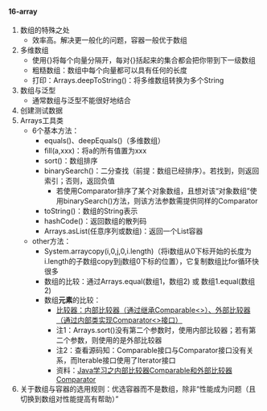#### 16-array
1. 数组的特殊之处
   - 效率高。解决更一般化的问题，容器一般优于数组
2. 多维数组
   - 使用{}将每个向量分隔开，每对{}括起来的集合都会把你带到下一级数组
   - 粗糙数组：数组中每个向量都可以具有任何的长度
   - 打印：Arrays.deepToString()：将多维数组转换为多个String
3. 数组与泛型
   - 通常数组与泛型不能很好地结合
4. 创建测试数据
5. Arrays工具类
   - 6个基本方法：
     - equals()、deepEquals()（多维数组）
     - fill(a,xxx)：将a的所有值置为xxx
     - sort()：数组排序
     - binarySearch()：二分查找（前提：数组已经排序）。若找到，则返回索引；否则，返回负值
       - 若使用Comparator排序了某个对象数组，且想对该“对象数组”使用binarySearch()方法，则该方法参数需提供同样的Comparator
     - toString()：数组的String表示
     - hashCode()：返回数组的散列码
     - Arrays.asList(任意序列或数组)：返回一个List容器
   - other方法：
     - System.arraycopy(i,0,j,0,i.length)（将i数组从0下标开始的长度为i.length的子数组copy到j数组0下标的位置），它复制数组比for循环快很多
     - 数组的比较：通过Arrays.equal(数组1，数组2) 或 数组1.equal(数组2)
     - 数组**元素**的比较：
       - [比较器：内部比较器（通过继承Comparable<>）、外部比较器（通过内部类实现Comparator<>接口）](src/main/java/StudentScore.java)
       - 注1：Arrays.sort()没有第二个参数时，使用内部比较器；若有第二个参数，则使用的是外部比较器
       - 注2：查看源码知：Comparable接口与Comparator接口没有关系，而Iterable接口使用了Iterator接口
       - 资料：[Java学习之内部比较器Comparable和外部比较器Comparator](https://zhuanlan.zhihu.com/p/58196097)
6. 关于数组与容器的选用规则：优选容器而不是数组，除非“性能成为问题（且切换到数组对性能提高有帮助）”